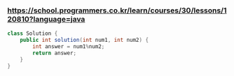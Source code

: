 ### https://school.programmers.co.kr/learn/courses/30/lessons/120810?language=java

```java
class Solution {
    public int solution(int num1, int num2) {
        int answer = num1%num2;
        return answer;
    }
}
```